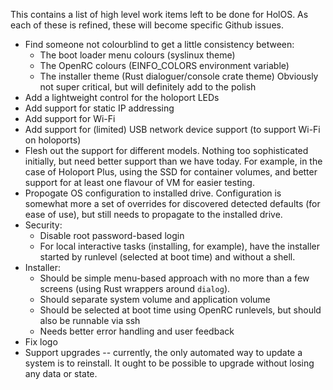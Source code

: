 This contains a list of high level work items left to be done for HolOS. As each of these is refined, these will become specific Github issues.

* Find someone not colourblind to get a little consistency between:
    - The boot loader menu colours (syslinux theme)
    - The OpenRC colours (EINFO\_COLORS environment variable)
    - The installer theme (Rust dialoguer/console crate theme)
  Obviously not super critical, but will definitely add to the polish
* Add a lightweight control for the holoport LEDs
* Add support for static IP addressing
* Add support for Wi-Fi
* Add support for (limited) USB network device support (to support Wi-Fi on holoports)
* Flesh out the support for different models. Nothing too sophisticated initially, but need better support than we have today. For example, in the case of Holoport Plus, using the SSD for container volumes, and better support for at least one flavour of VM for easier testing.
* Propogate OS configuration to installed drive. Configuration is somewhat more a set of overrides for discovered detected defaults (for ease of use), but still needs to propagate to the installed drive.
* Security:
    - Disable root password-based login
    - For local interactive tasks (installing, for example), have the installer started by runlevel (selected at boot time) and without a shell.
* Installer:
    - Should be simple menu-based approach with no more than a few screens (using Rust wrappers around `dialog`).
    - Should separate system volume and application volume
    - Should be selected at boot time using OpenRC runlevels, but should also be runnable via ssh
    - Needs better error handling and user feedback
* Fix logo
* Support upgrades -- currently, the only automated way to update a system is to reinstall. It ought to be possible to upgrade without losing any data or state.
